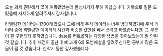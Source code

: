 오늘 과제 관련해서 많이 여쭤봤었는데 완성시키지 못해 아쉽습니다. 카톡으로 질문 드렸을때 자세하게 알려주셔서 감사합니다.

라벨링한 데이터는 1700개 였으나 그에 비해 주식 데이터는 너무 방대하였기에 주식 데이터 중에 라벨링한 데이터의 시간과 비슷한 값만을 빼서 쓰려고 하였습니다만,
그 부분이 잘 구현되지 못하였습니다. date를 컨트롤하는 다양한 방법을 찾아보았는데 잘 안된 것 같습니다.
추후 채점이 끝난 후에 과제 6의 모범해설을 알려주신다면 공부에 많은 도움이 될 것 같습니다. 
한학기 동안 감사했습니다
